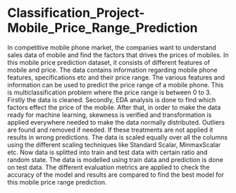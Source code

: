 # Classification_Project-Mobile_Price_Range_Prediction
In competitive mobile phone market, the companies want to understand sales data of mobile and find the factors that drives the prices of mobiles. In this mobile price prediction dataset, it consists of different features of mobile and price. The data contains information regarding mobile phone features, specifications etc and their price range. The various features and information can be used to predict the price range of a mobile phone. This is multiclassification problem where the price range is between 0 to 3. Firstly the data is cleaned. Secondly, EDA analysis is done to find which factors effect the price of the mobile. After that, in order to make the data ready for machine learning, skewness is verified and transformation is applied everywhere needed to make the data normally distributed. Outliers are found and removed if needed. If these treatments are not applied it results in wrong predictions. The data is scaled equally over all the columns using the different scaling techniques like Standard Scalar, MinmaxScalar etc. Now data is splitted into train and test data with certain ratio and random state. The data is modelled using train data and prediction is done on test data. The different evaluation metrics are applied to check the accuracy of the model and results are compared to find the best model for this mobile price range prediction.
